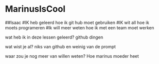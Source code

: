 # MarinusIsCool


##Isaac
#IK heb geleerd hoe ik git hub moet gebruiken
#IK wit all hoe ik moets programeren
#Ik will meer weten hoe ik met een team moet werken

wat heb ik in deze lessen geleerd?
github dingen

wat wist je al?
niks van github en weinig van de prompt

waar zou je nog meer van willen weten?
Hoe marinus moeder heet

